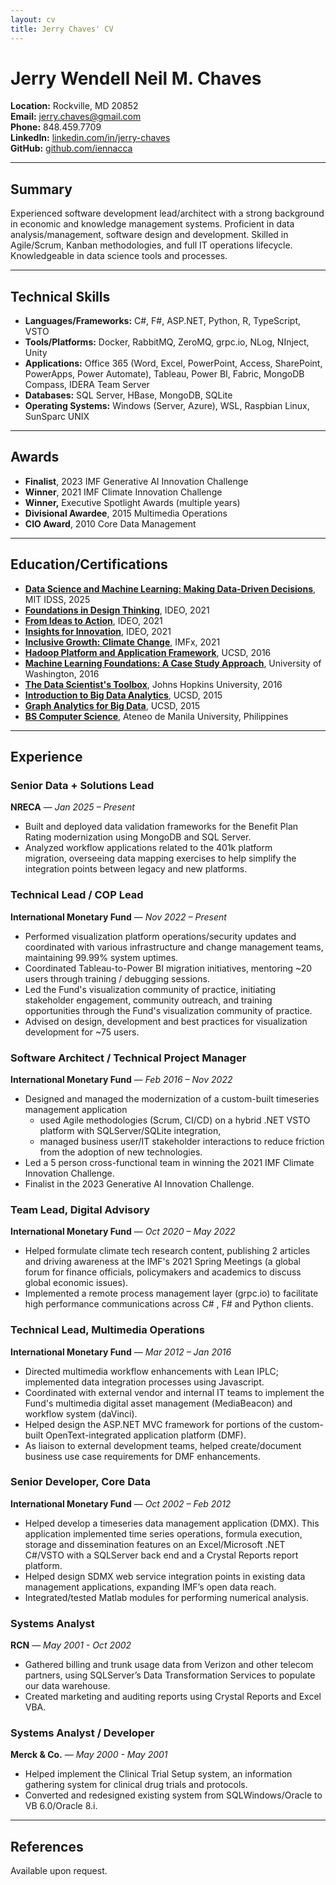 ```yaml
---
layout: cv
title: Jerry Chaves' CV
---
```

# Jerry Wendell Neil M. Chaves

**Location:** Rockville, MD 20852\
**Email:** [jerry.chaves@gmail.com](mailto\:jerry.chaves@gmail.com)\
**Phone:** 848.459.7709\
**LinkedIn:** [linkedin.com/in/jerry-chaves](https://linkedin.com/in/jerry-chaves)\
**GitHub:** [github.com/iennacca](https://github.com/iennacca)

---

## Summary

Experienced software development lead/architect with a strong background in economic and knowledge management systems. Proficient in data analysis/management, software design and development. Skilled in Agile/Scrum, Kanban methodologies, and full IT operations lifecycle. Knowledgeable in data science tools and processes.

---

## Technical Skills

- **Languages/Frameworks:** C#, F#, ASP.NET, Python, R, TypeScript, VSTO
- **Tools/Platforms:** Docker, RabbitMQ, ZeroMQ, grpc.io, NLog, NInject, Unity
- **Applications:** Office 365 (Word, Excel, PowerPoint, Access, SharePoint, PowerApps, Power Automate), Tableau, Power BI, Fabric, MongoDB Compass, IDERA Team Server
- **Databases:** SQL Server, HBase, MongoDB, SQLite
- **Operating Systems:** Windows (Server, Azure), WSL, Raspbian Linux, SunSparc UNIX

---

## Awards

- **Finalist**, 2023 IMF Generative AI Innovation Challenge
- **Winner**, 2021 IMF Climate Innovation Challenge
- **Winner,** Executive Spotlight Awards (multiple years)
- **Divisional Awardee**, 2015 Multimedia Operations
- **CIO Award**, 2010 Core Data Management

---

## Education/Certifications

- **[Data Science and Machine Learning: Making Data-Driven Decisions](https://www.mygreatlearning.com/certificate/VOVNMFNP)**, MIT IDSS, 2025
- **[Foundations in Design Thinking](https://www.credential.net/72d258f8-be86-4f73-8211-20a4fdb586bb#gs.k4d86g)**, IDEO, 2021
- **[From Ideas to Action](https://ideou.novoed.com/#!/courses/ideas-nov11-dec19/statements/2569942)**, IDEO, 2021
- **[Insights for Innovation](https://ideou.novoed.com/#!/courses/insights-nov11-dec19/statements/2569942)**, IDEO, 2021
- **[Inclusive Growth: Climate Change](https://courses.edx.org/certificates/394cbe2a05d94e41826f643e1d047f4e)**, IMFx, 2021
- **[Hadoop Platform and Application Framework](https://www.coursera.org/account/accomplishments/verify/85HTLFF5T5MG)**, UCSD, 2016
- **[Machine Learning Foundations: A Case Study Approach](https://www.coursera.org/account/accomplishments/verify/ZZW4UGWGUR79)**, University of Washington, 2016
- **[The Data Scientist's Toolbox](https://www.coursera.org/account/accomplishments/verify/G662F9V8HQ)**, Johns Hopkins University, 2016
- **[Introduction to Big Data Analytics](https://www.coursera.org/account/accomplishments/verify/ZZC223GVHH9M)**, UCSD, 2015
- **[Graph Analytics for Big Data](https://www.coursera.org/account/accomplishments/verify/UPPQF2E2W6XR)**, UCSD, 2015
- **[BS Computer Science](https://www.ateneo.edu/sose/discs)**, Ateneo de Manila University, Philippines

---

## Experience

### Senior Data + Solutions Lead

**NRECA** — *Jan 2025 – Present*

- Built and deployed data validation frameworks for the Benefit Plan Rating modernization using MongoDB and SQL Server.
- Analyzed workflow applications related to the 401k platform migration, overseeing data mapping exercises to help simplify the integration points between legacy and new platforms.

### Technical Lead / COP Lead

**International Monetary Fund** — *Nov 2022 – Present*

- Performed visualization platform operations/security updates and coordinated with various infrastructure and change management teams, maintaining 99.99% system uptimes.
- Coordinated Tableau-to-Power BI migration initiatives, mentoring ~20 users through training / debugging sessions.
- Led the Fund's visualization community of practice, initiating stakeholder engagement, community outreach, and training opportunities through the Fund's visualization community of practice.
- Advised on design, development and best practices for visualization development for ~75 users.

### Software Architect / Technical Project Manager

**International Monetary Fund** — *Feb 2016 – Nov 2022*

- Designed and managed the modernization of a custom-built timeseries management application
    - used Agile methodologies (Scrum, CI/CD) on a hybrid .NET VSTO platform with SQLServer/SQLite integration,
    - managed business user/IT stakeholder interactions to reduce friction from the adoption of new technologies.
- Led a 5 person cross-functional team in winning the 2021 IMF Climate Innovation Challenge.
- Finalist in the 2023 Generative AI Innovation Challenge.

### Team Lead, Digital Advisory

**International Monetary Fund** — *Oct 2020 – May 2022*

- Helped formulate climate tech research content, publishing 2 articles and driving awareness at the IMF's 2021 Spring Meetings (a global forum for finance officials, policymakers and academics to discuss global economic issues).
- Implemented a remote process management layer (grpc.io) to facilitate high performance communications across C# , F# and Python clients.

### Technical Lead, Multimedia Operations

**International Monetary Fund** — *Mar 2012 – Jan 2016*

- Directed multimedia workflow enhancements with Lean IPLC; implemented data integration processes using Javascript.
- Coordinated with external vendor and internal IT teams to implement the Fund's multimedia digital asset management (MediaBeacon) and workflow system (daVinci).
- Helped design the ASP.NET MVC framework for portions of the custom-built OpenText-integrated application platform (DMF).
- As liaison to external development teams, helped create/document business use case requirements for DMF enhancements.

### Senior Developer, Core Data

**International Monetary Fund** — *Oct 2002 – Feb 2012*

- Helped develop a timeseries data management application (DMX). This application implemented time series operations, formula execution, storage and dissemination features on an Excel/Microsoft .NET C#/VSTO  with a SQLServer back end and a Crystal Reports report platform. 
- Helped design SDMX web service integration points in existing data management applications, expanding IMF’s open data reach.
- Integrated/tested Matlab modules for performing numerical analysis.

### Systems Analyst

**RCN** — *May 2001 - Oct 2002*

- Gathered billing and trunk usage data from Verizon and other telecom partners, using SQLServer’s Data Transformation Services to populate our data warehouse. 
- Created marketing and auditing reports using Crystal Reports and Excel VBA.

### Systems Analyst / Developer

**Merck & Co.** — *May 2000 - May 2001*

- Helped implement the Clinical Trial Setup system, an information gathering system for clinical drug trials and protocols. 
- Converted and redesigned existing system from SQLWindows/Oracle to VB 6.0/Oracle 8.i.

---

## References

Available upon request.
